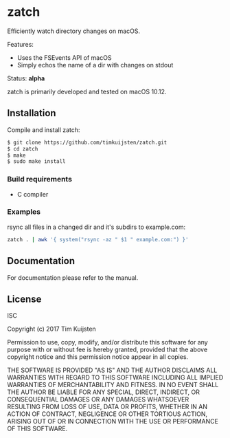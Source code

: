 # zatch

Efficiently watch directory changes on macOS.

Features:
* Uses the FSEvents API of macOS
* Simply echos the name of a dir with changes on stdout

Status: **alpha**

zatch is primarily developed and tested on macOS 10.12.


## Installation

Compile and install zatch:

```sh
$ git clone https://github.com/timkuijsten/zatch.git
$ cd zatch
$ make
$ sudo make install
```


### Build requirements

* C compiler


### Examples

rsync all files in a changed dir and it's subdirs to example.com:
```sh
zatch . | awk '{ system("rsync -az " $1 " example.com:") }'
```


## Documentation

For documentation please refer to the manual.


## License

ISC

Copyright (c) 2017 Tim Kuijsten

Permission to use, copy, modify, and/or distribute this software for any
purpose with or without fee is hereby granted, provided that the above
copyright notice and this permission notice appear in all copies.

THE SOFTWARE IS PROVIDED "AS IS" AND THE AUTHOR DISCLAIMS ALL WARRANTIES
WITH REGARD TO THIS SOFTWARE INCLUDING ALL IMPLIED WARRANTIES OF
MERCHANTABILITY AND FITNESS. IN NO EVENT SHALL THE AUTHOR BE LIABLE FOR
ANY SPECIAL, DIRECT, INDIRECT, OR CONSEQUENTIAL DAMAGES OR ANY DAMAGES
WHATSOEVER RESULTING FROM LOSS OF USE, DATA OR PROFITS, WHETHER IN AN
ACTION OF CONTRACT, NEGLIGENCE OR OTHER TORTIOUS ACTION, ARISING OUT OF
OR IN CONNECTION WITH THE USE OR PERFORMANCE OF THIS SOFTWARE.
